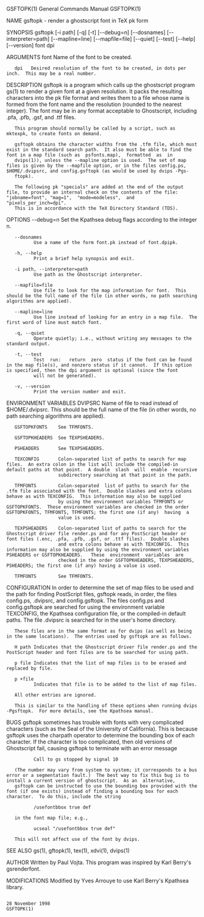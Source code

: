 
GSFTOPK(1)                                                                                 General Commands Manual                                                                                 GSFTOPK(1)



NAME
       gsftopk - render a ghostscript font in TeX pk form

SYNOPSIS
       gsftopk [-i path] [-q] [-t] [--debug=n] [--dosnames] [--interpreter=path] [--mapline=line] [--mapfile=file] [--quiet] [--test] [--help] [--version] font dpi

ARGUMENTS
       font  Name of the font to be created.

       dpi   Desired resolution of the font to be created, in dots per inch.  This may be a real number.

DESCRIPTION
       gsftopk  is  a program which calls up the ghostscript program gs(1) to render a given font at a given resolution.  It packs the resulting characters into the pk file format and writes them to a file
       whose name is formed from the font name and the resolution (rounded to the nearest integer).  The font may be in any format acceptable to Ghostscript, including .pfa, .pfb, .gsf, and .ttf files.

       This program should normally be called by a script, such as mktexpk, to create fonts on demand.

       gsftopk obtains the character widths from the .tfm file, which must exist in the standard search path.  It also must be able to find the font in a map file (such as  psfonts.map),  formatted  as  in
       dvips(1)), unless the --mapline option is used.  The set of map files is given by the --mapfile option, or in the files config.ps, $HOME/.dvipsrc, and config.gsftopk (as would be used by dvips -Pgs‐
       ftopk).

       The following pk "specials" are added at the end of the output file, to provide an internal check on the contents of the file: "jobname=font", "mag=1",  "mode=modeless",  and  "pixels_per_inch=dpi".
       This is in accordance with the TeX Directory Standard (TDS).

OPTIONS
       --debug=n
              Set the Kpathsea debug flags according to the integer n.

       --dosnames
              Use a name of the form font.pk instead of font.dpipk.

       -h, --help
              Print a brief help synopsis and exit.

       -i path, --interpreter=path
              Use path as the Ghostscript interpreter.

       --mapfile=file
              Use file to look for the map information for font.  This should be the full name of the file (in other words, no path searching algorithms are applied).

       --mapline=line
              Use line instead of looking for an entry in a map file.  The first word of line must match font.

       -q, --quiet
              Operate quietly; i.e., without writing any messages to the standard output.

       -t, --test
              Test  run:   return  zero  status if the font can be found in the map file(s), and nonzero status if it cannot.  If this option is specified, then the dpi argument is optional (since the font
              will not be generated).

       -v, --version
              Print the version number and exit.

ENVIRONMENT VARIABLES
       DVIPSRC         Name of file to read instead of $HOME/.dvipsrc.  This should be the full name of the file (in other words, no path searching algorithms are applied).

       GSFTOPKFONTS    See TFMFONTS.

       GSFTOPKHEADERS  See TEXPSHEADERS.

       PSHEADERS       See TEXPSHEADERS.

       TEXCONFIG       Colon-separated list of paths to search for map files.  An extra colon in the list will include the compiled-in default paths at that point.  A double  slash  will  enable  recursive
                       subdirectory searching at that point in the path.

       TFMFONTS        Colon-separated  list of paths to search for the .tfm file associated with the font.  Double slashes and extra colons behave as with TEXCONFIG.  This information may also be supplied
                       by using the environment variables TFMFONTS or GSFTOPKFONTS.  These environment variables are checked in the order GSFTOPKFONTS, TFMFONTS, TFMFONTS; the first one (if any)  having  a
                       value is used.

       TEXPSHEADERS    Colon-separated list of paths to search for the Ghostscript driver file render.ps and for any PostScript header or font files (.enc, .pfa, .pfb, .gsf, or .ttf files).  Double slashes
                       and extra colons behave as with TEXCONFIG.  This information may also be supplied by using the environment variables PSHEADERS or GSFTOPKHEADERS.   These  environment  variables  are
                       checked in the order GSFTOPKHEADERS, TEXPSHEADERS, PSHEADERS; the first one (if any) having a value is used.

       TFMFONTS        See TFMFONTS.

CONFIGURATION
       In  order to determine the set of map files to be used and the path for finding PostScript files, gsftopk reads, in order, the files config.ps, .dvipsrc, and config.gsftopk.  The files config.ps and
       config.gsftopk are searched for using the environment variable TEXCONFIG, the Kpathsea configuration file, or the compiled-in default paths.  The file .dvipsrc is searched for  in  the  user's  home
       directory.

       These files are in the same format as for dvips (as well as being in the same locations).  The entries used by gsftopk are as follows.

       H path Indicates that the Ghostscript driver file render.ps and the PostScript header and font files are to be searched for using path.

       p file Indicates that the list of map files is to be erased and replaced by file.

       p +file
              Indicates that file is to be added to the list of map files.

       All other entries are ignored.

       This is similar to the handling of these options when running dvips -Pgsftopk.  For more details, see the Kpathsea manual.

BUGS
       gsftopk  sometimes  has  trouble  with fonts with very complicated characters (such as the Seal of the University of California).  This is because gsftopk uses the charpath operator to determine the
       bounding box of each character.  If the character is too complicated, then old versions of Ghostscript fail, causing gsftopk to terminate with an error message

              Call to gs stopped by signal 10

       (The number may vary from system to system; it corresponds to a bus error or a segmentation fault.)  The best way to fix this bug is to install a current version of ghostscript.  As an  alternative,
       gsftopk can be instructed to use the bounding box provided with the font (if one exists) instead of finding a bounding box for each character.  To do this, include the string

              /usefontbbox true def

       in the font map file; e.g.,

              ucseal "/usefontbbox true def"

       This will not affect use of the font by dvips.

SEE ALSO
       gs(1), gftopk(1), tex(1), xdvi(1), dvips(1)

AUTHOR
       Written by Paul Vojta.  This program was inspired by Karl Berry's gsrenderfont.

MODIFICATIONS
       Modified by Yves Arrouye to use Karl Berry's Kpathsea library.



                                                                                               28 November 1998                                                                                    GSFTOPK(1)
